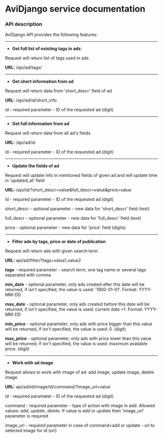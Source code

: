# AviDjango service documentation

### API description

AviDjango API provides the following features:
<hr/>

* **Get full list of existing tags in ads**:

Request will return list of tags used in ads

**URL:** /api/ad/tags/
<hr/>

* **Get short information from ad**

Request will return data from 'short_descr' field of ad

**URL:** /api/ad/id/short_info

id - required parameter - ID of the requested ad (digit)
<hr/>

* **Get full information from ad**

Request will return data from all ad's fields

**URL:** /api/ad/id

id - required parameter - ID of the requested ad (digit)
<hr/>

* **Update the fields of ad**

Request will update info in mentioned fields of given ad
and will update time in 'updated_at' field

**URL:** /api/id/?short_descr=value&full_descr=value&price=value

id - required parameter - ID of the requested ad (digit)

short_descr - optional parameter - new data for 
'short_descr' field (text)

full_descr - optional parameter - new data for 
'full_descr' field (text)

price - optional parameter - new data for 
'price' field (digits)
<hr/>

* **Filter ads by tags, price or date of publication**

Request will return ads with given search term

**URL:** api/ad/filter/?tags=value1,value2

**tags** - required parameter - search term, one tag name 
or several tags separated with comma

**min_date** - optional parameter, only ads created after 
this date will be returned,
if isn't specified, the value is used: '1900-01-01'.
Format: YYYY-MM-DD

**max_date** - optional parameter, only ads created before 
this date will be returned,
if isn't specified, the value is used: current date +1.
Format: YYYY-MM-DD

**min_price** - optional parameter, only ads with price 
bigger than this value will be returned,
if isn't specified, the value is used: 0.
(digit)

**max_price** - optional parameter, only ads with price
lower than this value will be returned,
if isn't specified, the value is used: 
maximum available price.
(digit)
<hr>

* **Work with ad image**

Request allows to work with image of ad: add image, 
update image, delete image

**URL:** api/ad/id/image/id/command/?image_url=value

id - required parameter - ID of the requested ad (digit)

command - required parameter - type of action with image
in add. Allowed values: _add_, _update_, _delete_.
If value is _add_ or _update_ then 'image_url' parameter
 is required
 
image_url - required parameter in case of command=add
 or update - url to selected image for id (url)
